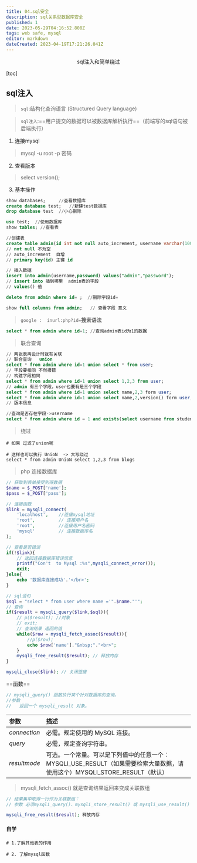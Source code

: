 ```yaml
---
title: 04.sql安全
description: sql关系型数据库安全
published: 1
date: 2023-05-29T04:16:52.808Z
tags: web safe, mysql
editor: markdown
dateCreated: 2023-04-19T17:21:26.041Z
---
```


<center>sql注入和简单绕过</center>

[toc]



## sql注入

> `sql`:结构化查询语言 (Structured Query language)

> `sql注入`:==用户提交的数据可以被数据库解析执行==（前端写的sql语句被后端执行）

1. 连接mysql

> mysql -u root -p    密码



2. 查看版本

> select version();



3. 基本操作

```sql
show databases;  	//查看数据库
create database test;   //新建test数据库  
drop database test  //小心删除

use test;  //使用数据库
show tables; //查看表

//创建表
create table admin(id int not null auto_increment, username varchar(100) not null, password varchar(100) not null, primary key(id));
// not null 不为空 
// auto_increment  自增
// primary key(id) 主键 id

// 插入数据
insert into admin(username,password) values("admin","password");
// insert into 插到哪里  admin表的字段
// values() 值

delete from admin where id= ;  //删除字段id=

show full columns from admin;   // 查看字段 意义
```

> `google :  inurl:php?id=`**搜索语法**



```sql 
select * from admin where id=1; //查询admin表id为1的数据

```

> 联合查询

```sql
// 两张表再设计时就有关联
// 联合查询   union
select * from admin where id=1 union select * from user;
// 字段要相同 不然报错
// 构建字段相同
select * from admin where id=1 union select 1,2,3 from user; 
// admin 有三个字段，user也要有是三个字段 
select * from admin where id=1 union select name,2,3 form user;
select * from admin where id=1 union select name,2,version() form user;
// 版本信息

//查询是否存在字段->username
select * from admin where id = 1 and exists(select username from student);
```

> 绕过

```shell
# 如果 过滤了union呢

# 这样也可以执行 UnioN  -> 大写绕过
select * from admin UnioN select 1,2,3 from blogs 
```





> php 连接数据库

```php
// 获取到表单接受到得数据
$name = $_POST['name'];
$pass = $_POST['pass'];

// 连接函数
$link = mysqli_connect(
    'localhost',    //连接mysql地址
    'root',         // 连接用户名
    'root',         //连接用户名密码
    'mysql'         // 连接数据库名
);

// 查看是否错误
if(!$link){
    // 返回连接数据库错误信息
    printf("Con't  to Mysql :%s",mysqli_connect_error());
    exit;
}else{
    echo '数据库连接成功'.'</br>';
}

// sql语句
$sql = "select * from user where name ='".$name."'";
// 查询
if($result = mysqli_query($link,$sql)){
    // p($result); //对象
    // exit;
    // 查询结果 返回的值
    while($row = mysqli_fetch_assoc($result)){
        //p($row);
        echo $row['name']."&nbsp;"."<br>";
    }
    mysqli_free_result($result); // 释放内存
}

mysqli_close($link); // 关闭连接
```

==函数==

```php
// mysqli_query() 函数执行某个针对数据库的查询。
//参数
//   返回一个 mysqli_result 对象。
```

| 参数         | 描述                                                         |
| :----------- | :----------------------------------------------------------- |
| *connection* | 必需。规定使用的 MySQL 连接。                                |
| *query*      | 必需，规定查询字符串。                                       |
| *resultmode* | 可选。一个常量。可以是下列值中的任意一个：MYSQLI_USE_RESULT（如果需要检索大量数据，请使用这个）MYSQLI_STORE_RESULT（默认） |

> mysqli_fetch_assoc()    就是查询结果返回来变成关联数组

```php
// 结果集中取得一行作为关联数组：
// 参数 必须mysqli_query()、mysqli_store_result() 或 mysqli_use_result() 返回的结果集标识符。

mysqli_free_result($result); 释放内存
```





#### 自学

```shell
# 1.了解其他表的作用

# 2. 了解mysql函数
```





















